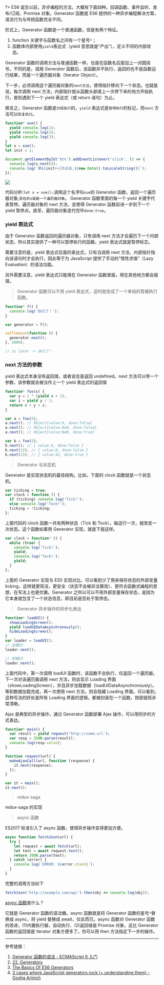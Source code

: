 ?> ES6 诞生以前，异步编程的方法，大概有下面四种。回调函数、事件监听、发布/订阅、Promise 对象。Generator 函数是 ES6 提供的一种异步编程解决方案，语法行为与传统函数完全不同。

形式上，Generator 函数是一个普通函数，但是有两个特征。

1. function 关键字与函数名之间有一个星号`*`；
2. 函数体内部使用`yield`表达式（yield 意思就是“产出”），定义不同的内部状态。

Generator 函数的调用方法与普通函数一样，也是在函数名后面加上一对圆括号。不同的是，调用 Generator 函数后，该函数并不执行，返回的也不是函数运行结果，而是一个遍历器对象（Iterator Object）。

下一步，必须调用这个遍历器对象的`next方法`，使得指针移向下一个状态。也就是说，每次调用 next 方法，内部指针就从函数头部或上一次停下来的地方开始执行，直到遇到下一个 yield 表达式（或 return 语句）为止。

换言之，Generator 函数是`分段执行`的，`yield` 表达式是`暂停执行`的标记，而`next` 方法可以`恢复执行`。

```javascript
function* xue() {
  yield console.log(1);
  yield console.log(2);
  yield console.log(3);
}
let x = xue();
let init = 1;

document.getElementById('btn').addEventListener('click', () => {
  console.log(x.next());
  console.log(`第${init++}次点击,${new Date().toLocaleString()}`);
});
```

<img src="https://loremxuetengfei.oss-cn-beijing.aliyuncs.com/generate.jpg" />

代码分析:`let x = xue();`调用这个名字叫`xue`的 Generator 函数，返回一个遍历器对象,`现在的x就是一个遍历器对象`。
Generator 函数里面的每一个 yield 关键字代表暂停。遍历器对象的 next 方法，会使得 Generator 函数前进一步到下一个 yield 暂停点。直至，遍历器对象迭代完毕`done:true`。

### yield 表达式

由于 Generator 函数返回的遍历器对象，只有调用 next 方法才会遍历下一个内部状态，所以其实提供了一种可以暂停执行的函数。yield 表达式就是暂停标志。

需要注意的是，yield 表达式后面的表达式，只有当调用 next 方法、内部指针指向该语句时才会执行，因此等于为 JavaScript 提供了手动的“惰性求值”（Lazy Evaluation）的语法功能。

另外需要注意，yield 表达式只能用在 Generator 函数里面，用在其他地方都会报错。

> Generator 函数可以不用 yield 表达式，这时就变成了一个单纯的暂缓执行函数。

```javascript
function* f() {
  console.log('执行了！');
}

var generator = f();

setTimeout(function () {
  generator.next();
}, 2000);

// 2s later -> 执行了！
```

### next 方法的参数

yield 表达式本身没有返回值，或者说总是返回 undefined。next 方法可以带一个参数，该参数就会被当作上一个 yield 表达式的返回值

```javascript
function* foo(x) {
  var y = 2 * (yield x + 1);
  var z = yield y / 3;
  return x + y + z;
}

var a = foo(5);
a.next(); // Object{value:6, done:false}
a.next(); // Object{value:NaN, done:false}
a.next(); // Object{value:NaN, done:true}

var b = foo(5);
b.next(); // { value:6, done:false }
b.next(12); // { value:8, done:false }
b.next(13); // { value:42, done:true }
```

> Generator 与状态机

Generator 是实现状态机的最佳结构。比如，下面的 clock 函数就是一个状态机。

```javascript
var ticking = true;
var clock = function () {
  if (ticking) console.log('Tick!');
  else console.log('Tock!');
  ticking = !ticking;
};
```

上面代码的 clock 函数一共有两种状态（Tick 和 Tock），每运行一次，就改变一次状态。这个函数如果用 Generator 实现，就是下面这样。

```javascript
var clock = function* () {
  while (true) {
    console.log('Tick!');
    yield;
    console.log('Tock!');
    yield;
  }
};
```

上面的 Generator 实现与 ES5 实现对比，可以看到少了用来保存状态的外部变量 ticking，这样就更简洁，更安全（状态不会被非法篡改）、更符合函数式编程的思想，在写法上也更优雅。Generator 之所以可以不用外部变量保存状态，是因为它本身就包含了一个状态信息，即目前是否处于暂停态。

> Generator 异步操作的同步化表达

```javascript
function* loadUI() {
  showLoadingScreen();
  yield loadUIDataAsynchronously();
  hideLoadingScreen();
}
var loader = loadUI();
// 加载UI
loader.next();

// 卸载UI
loader.next();
```

上面代码中，第一次调用 loadUI 函数时，该函数不会执行，仅返回一个遍历器。下一次对该遍历器调用 next 方法，则会显示 Loading 界面（showLoadingScreen），并且异步加载数据（loadUIDataAsynchronously）。等到数据加载完成，再一次使用 next 方法，则会隐藏 Loading 界面。可以看到，这种写法的好处是所有 Loading 界面的逻辑，都被封装在一个函数，按部就班非常清晰。

Ajax 是典型的异步操作，通过 Generator 函数部署 Ajax 操作，可以用同步的方式表达。

```javascript
function* main() {
  var result = yield request('http://some.url');
  var resp = JSON.parse(result);
  console.log(resp.value);
}

function request(url) {
  makeAjaxCall(url, function (response) {
    it.next(response);
  });
}

var it = main();
it.next();
```

> redux-saga

redux-saga 的实现

> async 函数

ES2017 标准引入了 async 函数，使得异步操作变得更加方便。

```javascript
async function fetchJson(url) {
  try {
    let request = await fetch(url);
    let text = await request.text();
    return JSON.parse(text);
  } catch (error) {
    console.log(`ERROR: ${error.stack}`);
  }
}
```

完整的调用方法如下

```javascript
fetchJson('http://example.com/api').then(obj => console.log(obj));
```

[async 函数](http://es6.ruanyifeng.com/#docs/async#%E5%90%AB%E4%B9%89)是什么？

它就是 Generator 函数的语法糖。async 函数就是将 Generator 函数的星号`*`替换成 async，将 yield 替换成 await，仅此而已。async 函数对 Generator 函数的改进，(1)内置执行器，自动执行、(2)返回值是 Promise 对象，这比 Generator 函数的返回值是 Iterator 对象方便多了。你可以用 then 方法指定下一步的操作。

---

参考链接：

1. [Generator 函数的语法 - ECMAScript 6 入门](http://es6.ruanyifeng.com/#docs/generator)
2. [22. Generators](http://exploringjs.com/es6/ch_generators.html)
3. [The Basics Of ES6 Generators](https://davidwalsh.name/es6-generators)
4. [3 cases where JavaScript generators rock (+ understanding them) - Gosha Arinich](https://goshakkk.name/javascript-generators-understanding-sample-use-cases/)
